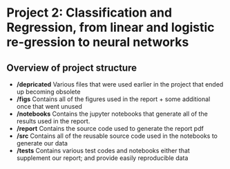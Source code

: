 # Project 2: Classification and Regression, from linear and logistic re-gression to neural networks

## Overview of project structure
- **/depricated** Various files that were used earlier in the project that ended up becoming obsolete
- **/figs** Contains all of the figures used in the report + some additional once that went unused
- **/notebooks** Contains the jupyter notebooks that generate all of the results used in the report.
- **/report** Contains the source code used to generate the report pdf
- **/src** Contains all of the reusable source code used in the notebooks to generate our data
- **/tests** Contains various test codes and notebooks either that supplement our report; and provide easily reproducible data

